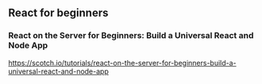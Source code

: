 ## React for beginners
### React on the Server for Beginners: Build a Universal React and Node App
https://scotch.io/tutorials/react-on-the-server-for-beginners-build-a-universal-react-and-node-app